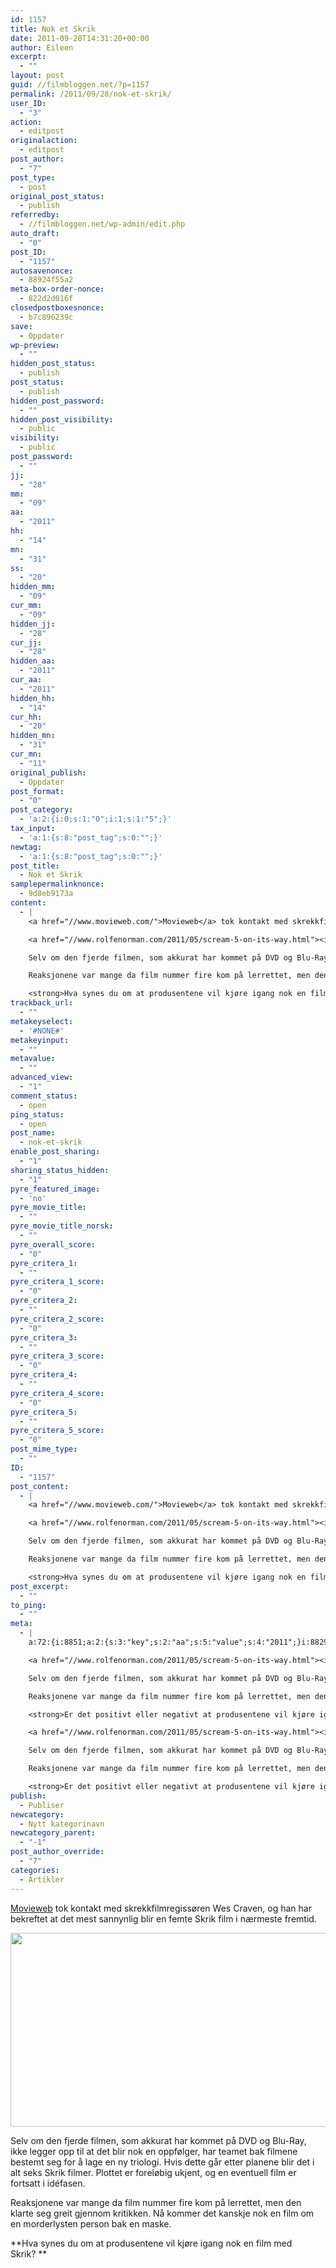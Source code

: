 ```yaml
---
id: 1157
title: Nok et Skrik
date: 2011-09-28T14:31:20+00:00
author: Eileen
excerpt:
  - ""
layout: post
guid: //filmbloggen.net/?p=1157
permalink: /2011/09/28/nok-et-skrik/
user_ID:
  - "3"
action:
  - editpost
originalaction:
  - editpost
post_author:
  - "7"
post_type:
  - post
original_post_status:
  - publish
referredby:
  - //filmbloggen.net/wp-admin/edit.php
auto_draft:
  - "0"
post_ID:
  - "1157"
autosavenonce:
  - 88924f55a2
meta-box-order-nonce:
  - 822d2d016f
closedpostboxesnonce:
  - b7c896239c
save:
  - Oppdater
wp-preview:
  - ""
hidden_post_status:
  - publish
post_status:
  - publish
hidden_post_password:
  - ""
hidden_post_visibility:
  - public
visibility:
  - public
post_password:
  - ""
jj:
  - "28"
mm:
  - "09"
aa:
  - "2011"
hh:
  - "14"
mn:
  - "31"
ss:
  - "20"
hidden_mm:
  - "09"
cur_mm:
  - "09"
hidden_jj:
  - "28"
cur_jj:
  - "28"
hidden_aa:
  - "2011"
cur_aa:
  - "2011"
hidden_hh:
  - "14"
cur_hh:
  - "20"
hidden_mn:
  - "31"
cur_mn:
  - "11"
original_publish:
  - Oppdater
post_format:
  - "0"
post_category:
  - 'a:2:{i:0;s:1:"0";i:1;s:1:"5";}'
tax_input:
  - 'a:1:{s:8:"post_tag";s:0:"";}'
newtag:
  - 'a:1:{s:8:"post_tag";s:0:"";}'
post_title:
  - Nok et Skrik
samplepermalinknonce:
  - 9d8eb9173a
content:
  - |
    <a href="//www.movieweb.com/">Movieweb</a> tok kontakt med skrekkfilmregissøren Wes Craven, og han har bekreftet at det mest sannynlig blir en femte Skrik film i nærmeste fremtid.

    <a href="//www.rolfenorman.com/2011/05/scream-5-on-its-way.html"><img class="alignnone size-large wp-image-1158" src="//filmbloggen.net/wp-content/uploads//2011/09/Scream5Logo-620x310.jpg" alt="" width="620" height="310" /></a>

    Selv om den fjerde filmen, som akkurat har kommet på DVD og Blu-Ray, ikke legger opp til at det blir nok en oppfølger, har teamet bak filmene bestemt seg for å lage en ny triologi. Hvis dette går etter planene blir det i alt seks Skrik filmer. Plottet er foreløbig ukjent, og en eventuell film er fortsatt i idéfasen.

    Reaksjonene var mange da film nummer fire kom på lerrettet, men den klarte seg greit gjennom kritikken. Nå kommer det kanskje nok en film om en morderlysten person bak en maske.

    <strong>Hva synes du om at produsentene vil kjøre igang nok en film med Skrik? </strong>
trackback_url:
  - ""
metakeyselect:
  - '#NONE#'
metakeyinput:
  - ""
metavalue:
  - ""
advanced_view:
  - "1"
comment_status:
  - open
ping_status:
  - open
post_name:
  - nok-et-skrik
enable_post_sharing:
  - "1"
sharing_status_hidden:
  - "1"
pyre_featured_image:
  - 'no'
pyre_movie_title:
  - ""
pyre_movie_title_norsk:
  - ""
pyre_overall_score:
  - "0"
pyre_critera_1:
  - ""
pyre_critera_1_score:
  - "0"
pyre_critera_2:
  - ""
pyre_critera_2_score:
  - "0"
pyre_critera_3:
  - ""
pyre_critera_3_score:
  - "0"
pyre_critera_4:
  - ""
pyre_critera_4_score:
  - "0"
pyre_critera_5:
  - ""
pyre_critera_5_score:
  - "0"
post_mime_type:
  - ""
ID:
  - "1157"
post_content:
  - |
    <a href="//www.movieweb.com/">Movieweb</a> tok kontakt med skrekkfilmregissøren Wes Craven, og han har bekreftet at det mest sannynlig blir en femte Skrik film i nærmeste fremtid.

    <a href="//www.rolfenorman.com/2011/05/scream-5-on-its-way.html"><img class="alignnone size-large wp-image-1158" src="//filmbloggen.net/wp-content/uploads//2011/09/Scream5Logo-620x310.jpg" alt="" width="620" height="310" /></a>

    Selv om den fjerde filmen, som akkurat har kommet på DVD og Blu-Ray, ikke legger opp til at det blir nok en oppfølger, har teamet bak filmene bestemt seg for å lage en ny triologi. Hvis dette går etter planene blir det i alt seks Skrik filmer. Plottet er foreløbig ukjent, og en eventuell film er fortsatt i idéfasen.

    Reaksjonene var mange da film nummer fire kom på lerrettet, men den klarte seg greit gjennom kritikken. Nå kommer det kanskje nok en film om en morderlysten person bak en maske.

    <strong>Hva synes du om at produsentene vil kjøre igang nok en film med Skrik? </strong>
post_excerpt:
  - ""
to_ping:
  - ""
meta:
  - |
    a:72:{i:8851;a:2:{s:3:"key";s:2:"aa";s:5:"value";s:4:"2011";}i:8829;a:2:{s:3:"key";s:6:"action";s:5:"value";s:8:"editpost";}i:8879;a:2:{s:3:"key";s:13:"advanced_view";s:5:"value";s:1:"1";}i:8838;a:2:{s:3:"key";s:13:"autosavenonce";s:5:"value";s:10:"34a938019f";}i:8836;a:2:{s:3:"key";s:10:"auto_draft";s:5:"value";s:1:"0";}i:8840;a:2:{s:3:"key";s:20:"closedpostboxesnonce";s:5:"value";s:10:"66ea4a4398";}i:8880;a:2:{s:3:"key";s:14:"comment_status";s:5:"value";s:4:"open";}i:8872;a:2:{s:3:"key";s:7:"content";s:5:"value";s:1045:"<a href="//www.movieweb.com/">Movieweb</a> tok kontakt med skrekkfilmregissøren Wes Craven, og han har bekreftet at det mest sannynlig blir en femte Skrik film i nermeste fremtid.

    <a href="//www.rolfenorman.com/2011/05/scream-5-on-its-way.html"><img class="alignnone size-large wp-image-1158" src="//filmbloggen.net/wp-content/uploads//2011/09/Scream5Logo-620x310.jpg" alt="" width="620" height="310" /></a>

    Selv om den fjerde filmen, som akkurat har kommet på DVD og Blu-Ray, ikke legger opp til at det blir nok en oppfølger, har teamet bak filmene bestemt seg for å lage en ny triologi. Hvis dette går etter planene blir det i alt seks Skrik filmer. Plottet er foreløbig ukjent, og en eventuell film er fortsatt i idéfasen.

    Reaksjonene var mange da film nummer fire kom på lerrettet, men den klarte seg greit gjennom kritikken. Nå kommer det kanskje nok en film om en morderlysten person bak en maske.

    <strong>Er det positivt eller negativt at produsentene vil kjøre igang nok en film med Skrik? </strong>";}i:8860;a:2:{s:3:"key";s:6:"cur_aa";s:5:"value";s:4:"2011";}i:8862;a:2:{s:3:"key";s:6:"cur_hh";s:5:"value";s:2:"14";}i:8858;a:2:{s:3:"key";s:6:"cur_jj";s:5:"value";s:2:"28";}i:8856;a:2:{s:3:"key";s:6:"cur_mm";s:5:"value";s:2:"09";}i:8864;a:2:{s:3:"key";s:6:"cur_mn";s:5:"value";s:2:"29";}i:8883;a:2:{s:3:"key";s:19:"enable_post_sharing";s:5:"value";s:1:"1";}i:8873;a:2:{s:3:"key";s:7:"excerpt";s:5:"value";s:0:"";}i:8852;a:2:{s:3:"key";s:2:"hh";s:5:"value";s:2:"14";}i:8859;a:2:{s:3:"key";s:9:"hidden_aa";s:5:"value";s:4:"2011";}i:8861;a:2:{s:3:"key";s:9:"hidden_hh";s:5:"value";s:2:"14";}i:8857;a:2:{s:3:"key";s:9:"hidden_jj";s:5:"value";s:2:"28";}i:8855;a:2:{s:3:"key";s:9:"hidden_mm";s:5:"value";s:2:"09";}i:8863;a:2:{s:3:"key";s:9:"hidden_mn";s:5:"value";s:2:"29";}i:8845;a:2:{s:3:"key";s:20:"hidden_post_password";s:5:"value";s:0:"";}i:8843;a:2:{s:3:"key";s:18:"hidden_post_status";s:5:"value";s:5:"draft";}i:8846;a:2:{s:3:"key";s:22:"hidden_post_visibility";s:5:"value";s:6:"public";}i:8900;a:2:{s:3:"key";s:2:"ID";s:5:"value";s:4:"1157";}i:8849;a:2:{s:3:"key";s:2:"jj";s:5:"value";s:2:"28";}i:8839;a:2:{s:3:"key";s:20:"meta-box-order-nonce";s:5:"value";s:10:"b30ae4dbb5";}i:8876;a:2:{s:3:"key";s:12:"metakeyinput";s:5:"value";s:0:"";}i:8875;a:2:{s:3:"key";s:13:"metakeyselect";s:5:"value";s:6:"#NONE#";}i:8877;a:2:{s:3:"key";s:9:"metavalue";s:5:"value";s:0:"";}i:8850;a:2:{s:3:"key";s:2:"mm";s:5:"value";s:2:"09";}i:8853;a:2:{s:3:"key";s:2:"mn";s:5:"value";s:2:"29";}i:8830;a:2:{s:3:"key";s:14:"originalaction";s:5:"value";s:8:"editpost";}i:8833;a:2:{s:3:"key";s:20:"original_post_status";s:5:"value";s:5:"draft";}i:8865;a:2:{s:3:"key";s:16:"original_publish";s:5:"value";s:8:"Publiser";}i:8881;a:2:{s:3:"key";s:11:"ping_status";s:5:"value";s:4:"open";}i:8831;a:2:{s:3:"key";s:11:"post_author";s:5:"value";s:1:"7";}i:8901;a:2:{s:3:"key";s:12:"post_content";s:5:"value";s:1045:"<a href="//www.movieweb.com/">Movieweb</a> tok kontakt med skrekkfilmregissøren Wes Craven, og han har bekreftet at det mest sannynlig blir en femte Skrik film i nermeste fremtid.

    <a href="//www.rolfenorman.com/2011/05/scream-5-on-its-way.html"><img class="alignnone size-large wp-image-1158" src="//filmbloggen.net/wp-content/uploads//2011/09/Scream5Logo-620x310.jpg" alt="" width="620" height="310" /></a>

    Selv om den fjerde filmen, som akkurat har kommet på DVD og Blu-Ray, ikke legger opp til at det blir nok en oppfølger, har teamet bak filmene bestemt seg for å lage en ny triologi. Hvis dette går etter planene blir det i alt seks Skrik filmer. Plottet er foreløbig ukjent, og en eventuell film er fortsatt i idéfasen.

    Reaksjonene var mange da film nummer fire kom på lerrettet, men den klarte seg greit gjennom kritikken. Nå kommer det kanskje nok en film om en morderlysten person bak en maske.

    <strong>Er det positivt eller negativt at produsentene vil kjøre igang nok en film med Skrik? </strong>";}i:8902;a:2:{s:3:"key";s:12:"post_excerpt";s:5:"value";s:0:"";}i:8866;a:2:{s:3:"key";s:11:"post_format";s:5:"value";s:1:"0";}i:8837;a:2:{s:3:"key";s:7:"post_ID";s:5:"value";s:4:"1157";}i:8899;a:2:{s:3:"key";s:14:"post_mime_type";s:5:"value";s:0:"";}i:8882;a:2:{s:3:"key";s:9:"post_name";s:5:"value";s:0:"";}i:8848;a:2:{s:3:"key";s:13:"post_password";s:5:"value";s:0:"";}i:8844;a:2:{s:3:"key";s:11:"post_status";s:5:"value";s:7:"publish";}i:8870;a:2:{s:3:"key";s:10:"post_title";s:5:"value";s:12:"Nok et Skrik";}i:8832;a:2:{s:3:"key";s:9:"post_type";s:5:"value";s:4:"post";}i:8907;a:2:{s:3:"key";s:7:"publish";s:5:"value";s:8:"Publiser";}i:8889;a:2:{s:3:"key";s:14:"pyre_critera_1";s:5:"value";s:0:"";}i:8890;a:2:{s:3:"key";s:20:"pyre_critera_1_score";s:5:"value";s:1:"0";}i:8891;a:2:{s:3:"key";s:14:"pyre_critera_2";s:5:"value";s:0:"";}i:8892;a:2:{s:3:"key";s:20:"pyre_critera_2_score";s:5:"value";s:1:"0";}i:8893;a:2:{s:3:"key";s:14:"pyre_critera_3";s:5:"value";s:0:"";}i:8894;a:2:{s:3:"key";s:20:"pyre_critera_3_score";s:5:"value";s:1:"0";}i:8895;a:2:{s:3:"key";s:14:"pyre_critera_4";s:5:"value";s:0:"";}i:8896;a:2:{s:3:"key";s:20:"pyre_critera_4_score";s:5:"value";s:1:"0";}i:8897;a:2:{s:3:"key";s:14:"pyre_critera_5";s:5:"value";s:0:"";}i:8898;a:2:{s:3:"key";s:20:"pyre_critera_5_score";s:5:"value";s:1:"0";}i:8885;a:2:{s:3:"key";s:19:"pyre_featured_image";s:5:"value";s:2:"no";}i:8886;a:2:{s:3:"key";s:16:"pyre_movie_title";s:5:"value";s:0:"";}i:8887;a:2:{s:3:"key";s:22:"pyre_movie_title_norsk";s:5:"value";s:0:"";}i:8888;a:2:{s:3:"key";s:18:"pyre_overall_score";s:5:"value";s:1:"0";}i:8834;a:2:{s:3:"key";s:10:"referredby";s:5:"value";s:73:"//filmbloggen.net/wp-admin/post.php?post=1157&action=edit&message=10";}i:8871;a:2:{s:3:"key";s:20:"samplepermalinknonce";s:5:"value";s:10:"442b5ed2c2";}i:8841;a:2:{s:3:"key";s:4:"save";s:5:"value";s:11:"Lagre kladd";}i:8884;a:2:{s:3:"key";s:21:"sharing_status_hidden";s:5:"value";s:1:"1";}i:8854;a:2:{s:3:"key";s:2:"ss";s:5:"value";s:2:"46";}i:8903;a:2:{s:3:"key";s:7:"to_ping";s:5:"value";s:0:"";}i:8874;a:2:{s:3:"key";s:13:"trackback_url";s:5:"value";s:0:"";}i:8828;a:2:{s:3:"key";s:7:"user_ID";s:5:"value";s:1:"7";}i:8847;a:2:{s:3:"key";s:10:"visibility";s:5:"value";s:6:"public";}i:8842;a:2:{s:3:"key";s:10:"wp-preview";s:5:"value";s:0:"";}}
publish:
  - Publiser
newcategory:
  - Nytt kategorinavn
newcategory_parent:
  - "-1"
post_author_override:
  - "7"
categories:
  - Artikler
---
```

[Movieweb](//www.movieweb.com/) tok kontakt med skrekkfilmregissøren Wes Craven, og han har bekreftet at det mest sannynlig blir en femte Skrik film i nærmeste fremtid.

[<img class="alignnone size-large wp-image-1158" src="//filmbloggen.net/wp-content/uploads//2011/09/Scream5Logo-620x310.jpg" alt="" width="620" height="310" />](//www.rolfenorman.com/2011/05/scream-5-on-its-way.html)

Selv om den fjerde filmen, som akkurat har kommet på DVD og Blu-Ray, ikke legger opp til at det blir nok en oppfølger, har teamet bak filmene bestemt seg for å lage en ny triologi. Hvis dette går etter planene blir det i alt seks Skrik filmer. Plottet er foreløbig ukjent, og en eventuell film er fortsatt i idéfasen.

Reaksjonene var mange da film nummer fire kom på lerrettet, men den klarte seg greit gjennom kritikken. Nå kommer det kanskje nok en film om en morderlysten person bak en maske.

**Hva synes du om at produsentene vil kjøre igang nok en film med Skrik? **
